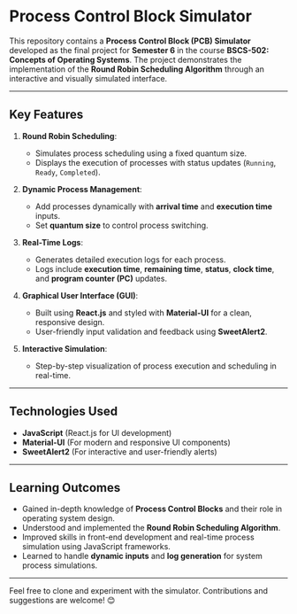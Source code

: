 # Process Control Block Simulator

This repository contains a **Process Control Block (PCB) Simulator** developed as the final project for **Semester 6** in the course **BSCS-502: Concepts of Operating Systems**. The project demonstrates the implementation of the **Round Robin Scheduling Algorithm** through an interactive and visually simulated interface.

---

## Key Features

1. **Round Robin Scheduling**:
   - Simulates process scheduling using a fixed quantum size.
   - Displays the execution of processes with status updates (`Running`, `Ready`, `Completed`).

2. **Dynamic Process Management**:
   - Add processes dynamically with **arrival time** and **execution time** inputs.
   - Set **quantum size** to control process switching.

3. **Real-Time Logs**:
   - Generates detailed execution logs for each process.
   - Logs include **execution time**, **remaining time**, **status**, **clock time**, and **program counter (PC)** updates.

4. **Graphical User Interface (GUI)**:
   - Built using **React.js** and styled with **Material-UI** for a clean, responsive design.
   - User-friendly input validation and feedback using **SweetAlert2**.

5. **Interactive Simulation**:
   - Step-by-step visualization of process execution and scheduling in real-time.

---

## Technologies Used

- **JavaScript** (React.js for UI development)
- **Material-UI** (For modern and responsive UI components)
- **SweetAlert2** (For interactive and user-friendly alerts)

---

## Learning Outcomes

- Gained in-depth knowledge of **Process Control Blocks** and their role in operating system design.
- Understood and implemented the **Round Robin Scheduling Algorithm**.
- Improved skills in front-end development and real-time process simulation using JavaScript frameworks.
- Learned to handle **dynamic inputs** and **log generation** for system process simulations.

---

Feel free to clone and experiment with the simulator. Contributions and suggestions are welcome! 😊

